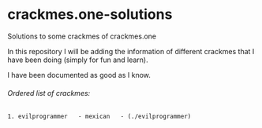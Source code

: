 # crackmes.one-solutions
 Solutions to some crackmes of crackmes.one

In this repository I will be adding the information of different crackmes that I have been doing (simply for fun and learn). 

I have been documented as good as I know.

###### Ordered list of crackmes:

	1. evilprogrammer 	- mexican	- (./evilprogrammer) 
